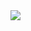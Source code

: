 <img src="https://user-images.githubusercontent.com/30186107/29488525-f55a69d0-84da-11e7-8a39-5476f663b5eb.png">
